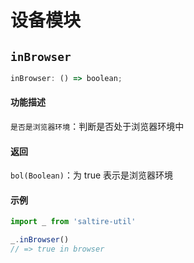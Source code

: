# 设备模块

## `inBrowser` <Badge text="0.0.1+"/>

``` javascript
inBrowser: () => boolean;
```

#### 功能描述

`是否是浏览器环境`：判断是否处于浏览器环境中

#### 返回

`bol(Boolean)`：为 true 表示是浏览器环境

#### 示例

``` javascript
import _ from 'saltire-util'

_.inBrowser()
// => true in browser
```
